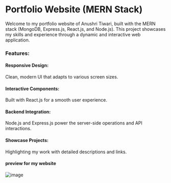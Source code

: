 <h1>Portfolio Website (MERN Stack)</h1>
Welcome to my portfolio website of Anushri Tiwari, built with the MERN stack (MongoDB, Express.js, React.js, and Node.js). This project showcases my skills and experience through a dynamic and interactive web application.

<h3>Features:</h3>

<h4>Responsive Design:</h4> Clean, modern UI that adapts to various screen sizes.
<h4>Interactive Components:</h4> Built with React.js for a smooth user experience.
<h4>Backend Integration:</h4> Node.js and Express.js power the server-side operations and API interactions.
<h4>Showcase Projects:</h4> Highlighting my work with detailed descriptions and links.


<h4>preview for my website</h4>


![image](https://github.com/user-attachments/assets/80dd01cf-1ef3-4707-9dd8-96d9cbf4f1df)

